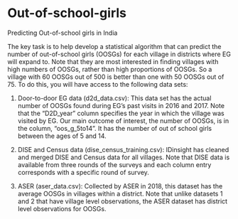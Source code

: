 # Out-of-school-girls
Predicting Out-of-school girls in India 

The key task is to help  develop a statistical algorithm that can predict the number of out-of-school girls (OOSGs) for each village in districts where EG will expand to. Note that they are most interested in finding villages with high numbers of OOSGs, rather than high proportions of OOSGs. So a village with 60 OOSGs out of 500 is better than one with 50 OOSGs out of 75. To do this, you will have access to the following data sets:

1.	Door-to-door EG data (d2d_data.csv): This data set has the actual number of OOSGs found during EG’s past visits in 2016 and 2017. Note that the “D2D_year” column specifies the year in which the village was visited by EG. Our main outcome of interest, the number of OOSGs, is in the column, “oos_g_5to14”. It has the number of out of school girls between the ages of 5 and 14.

2.	DISE and Census data (dise_census_training.csv): IDinsight has cleaned and merged DISE and Census data for all villages. Note that DISE data is available from three rounds of the surveys and each column entry corresponds with a specific round of survey.

3.	ASER (aser_data.csv): Collected by ASER in 2018, this dataset has the average OOSGs in villages within a district. Note that unlike datasets 1 and 2 that have village level observations, the ASER dataset has district level observations for OOSGs.
	

